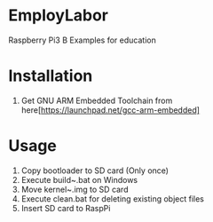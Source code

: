 # EmployLabor
Raspberry Pi3 B Examples for education

# Installation
1. Get GNU ARM Embedded Toolchain from here[https://launchpad.net/gcc-arm-embedded]

# Usage
1. Copy bootloader to SD card (Only once)
2. Execute build~.bat on Windows
3. Move kernel~.img to SD card
4. Execute clean.bat for deleting existing object files
5. Insert SD card to RaspPi

